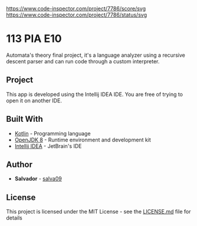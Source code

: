 https://www.code-inspector.com/project/7786/score/svg 
https://www.code-inspector.com/project/7786/status/svg
# 113 PIA E10

Automata's theory final project, it's a language analyzer using a recursive descent parser and can run code through a 
custom interpreter.

## Project

This app is developed using the Intellij IDEA IDE.
You are free of trying to open it on another IDE.

## Built With

* [Kotlin](https://kotlinlang.org/) - Programming language
* [OpenJDK 8](https://openjdk.java.net/) - Runtime environment and development kit
* [Intellij IDEA](https://www.jetbrains.com/idea/) - JetBrain's IDE

## Author

* **Salvador** - [salva09](https://github.com/salva09)

## License

This project is licensed under the MIT License - see the [LICENSE.md](LICENSE) file for details
